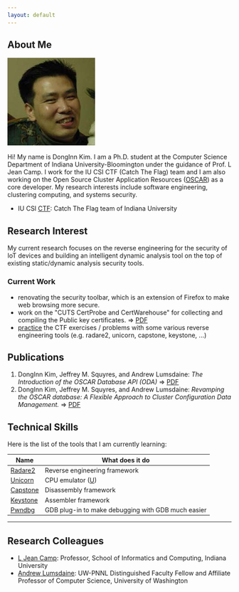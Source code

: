 ```yaml
---
layout: default
---
```


## About Me

<img class="profile-picture" src="images/me3.jpg">

Hi! My name is DongInn Kim. I am a Ph.D. student at the Computer Science
Department of Indiana University-Bloomington under the guidance of Prof. L Jean
Camp. I work for the IU CSI CTF (Catch The Flag) team and I am also working on
the Open Source Cluster Application Resources
([OSCAR](https://oscar-cluster.github.io/oscar/)) as a core developer. My
research interests include software engineering, clustering computing, and
systems security.

* IU CSI [CTF](https://en.wikipedia.org/wiki/Capture_the_flag): Catch The Flag
  team of Indiana University

## Research Interest

My current research focuses on the reverse engineering for the security of IoT
devices and building an intelligent dynamic analysis tool on the top of
existing static/dynamic analysis security tools.

### Current Work
- renovating the security toolbar, which is an extension of Firefox to make web
  browsing more secure.
- work on the "CUTS CertProbe and CertWarehouse" for collecting and compiling
  the Public key
  certificates. => [PDF](https://iu.box.com/s/tcymb04cebttwlik3dojfm06ovibifkq)
- [practice](http://iuctf.gitlab.io/notes/) the CTF exercises / problems with
  some various reverse engineering tools (e.g. radare2, unicorn, capstone,
  keystone, ...)

## Publications

1. DongInn Kim, Jeffrey M. Squyres, and Andrew Lumsdaine: *The Introduction of
   the OSCAR Database API (ODA)* =>
   [PDF](http://www.crest.iu.edu/publications/prints/2006/kim:oda:oscar06.pdf)
1. DongInn Kim, Jeffrey M. Squyres, and Andrew Lumsdaine: *Revamping the OSCAR
   database: A Flexible Approach to Cluster Configuration Data Management.* =>
   [PDF](http://www.crest.iu.edu/publications/prints/2005/kim05:_revam_oscar.pdf)

## Technical Skills

Here is the list of the tools that I am currently learning:

Name | What does it do
-----|----------------
[Radare2](https://github.com/radare/radare2) | Reverse engineering framework
[Unicorn](http://iuctf.gitlab.io/notes/unicorn_blog.html) | CPU emulator ([U](http://www.unicorn-engine.org/))
[Capstone](http://www.capstone-engine.org/) | Disassembly framework
[Keystone](http://www.keystone-engine.org/) | Assembler framework
[Pwndbg](https://github.com/pwndbg/pwndbg) | GDB plug-in to make debugging with GDB much easier


---

## Research Colleagues

* [L Jean Camp](http://www.ljean.com/): Professor, School of Informatics and
  Computing, Indiana University
* [Andrew Lumsdaine](https://www.pnnl.gov/science/staff/staff_info.asp?staff_num=9045):
  UW-PNNL Distinguished Faculty Fellow and Affiliate Professor of Computer
  Science, University of Washington
